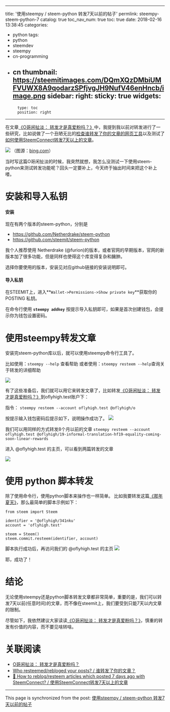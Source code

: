 
---
title: '使用steempy / steem-python 转发7天以前的帖子'
permlink: steempy-steem-python-7
catalog: true
toc_nav_num: true
toc: true
date: 2018-02-16 13:38:45
categories:
- python
tags:
- python
- steemdev
- steempy
- cn-programming
- cn
thumbnail: https://steemitimages.com/DQmXQzDMbiUMFVUWX8A9qodarzSPfjvgJH9NufV46enHncb/image.png
sidebar:
    right:
        sticky: true
widgets:
    -
        type: toc
        position: right
---


在文章[《O哥闲扯淡： 转发才是真爱粉吗？》](https://steemit.com/cn/@oflyhigh/o)中，我提到我以前对转发进行了一些研究，比如说做了一个丑陋无比的[检查谁转发了你的文章的网页工具](https://steemit.com/cn/@oflyhigh/who-resteemed-rebloged-your-posts)以及测试了[如何使用SteemConnect转发7天以上的文章](https://steemit.com/reblog/@oflyhigh/how-to-reblog-resteem-articles-which-posted-7-days-ago-with-steemconnect-steemconnect-7)。

![](https://steemitimages.com/DQmXQzDMbiUMFVUWX8A9qodarzSPfjvgJH9NufV46enHncb/image.png)
（图源：[bing.com](bing.com)）

当时写这篇O哥闲扯淡的时候，我突然就想，我怎么没测试一下使用steem-python来测试转发功能呢？回头一定要补上，今天终于抽出时间来把这个补上喽。

# 安装和导入私钥

#### 安装

现在有两个版本的steem-python，分别是
* https://github.com/Netherdrake/steem-python
* https://github.com/steemit/steem-python

我个人推荐使用 Netherdrake (@furion)的版本，或者官网的早期版本，官网的新版本加了很多功能，但是同样也使得这个库变得复杂和臃肿。

选择你要使用的版本，安装见对应github链接的安装说明即可。

#### 导入私钥

在STEEMIT上，进入**`Wallet->Permissions->Show private key`**获取你的POSTING 私钥。

在命令行使用
**`steempy addkey`**
按提示导入私钥即可，如果是首次创建钱包，会提示你为钱包设置密码。

# 使用steempy转发文章

安装完steem-python库以后，就可以使用steempy命令行工具了。

比如使用：`steempy --help` 查看帮助
或者使用：`steempy resteem --help`查询关于转发的详细帮助

![](https://steemitimages.com/DQmRTSwwRdWBhGNcvPJd1uetax6EaVNGxjayMyCJwz7C9rY/image.png)

有了这些准备后，我们就可以用它来转发文章了，比如转发[《O哥闲扯淡： 转发才是真爱粉吗？》](https://steemit.com/cn/@oflyhigh/o)到oflyhigh.test账户下：

指令： `steempy resteem --account oflyhigh.test @oflyhigh/o`

按提示输入钱包密码后提示如下，说明操作成功了。
![](https://steemitimages.com/DQmUMhfHXecXXHwVMhvkfdYoX4xV4y1UXP1F4W1Xwph5YwX/image.png)

我们可以用同样的方式转发8个月以前的文章
`steempy resteem --account oflyhigh.test @oflyhigh/19-informal-translation-hf19-equality-coming-soon-linear-rewards`

进入 @oflyhigh.test 的主页，可以看到两篇转发的文章

![](https://steemitimages.com/DQmSRj42po8km1vvQy3fHayDRxSNgWk4aFeizFaEk14ggtY/image.png)


# 使用 python 脚本转发

除了使用命令行，使用python脚本来操作也一样简单。
比如我要转发这篇[《那年夏天》](https://steemit.com/cn/@oflyhigh/341nku)，那么最简单的脚本示例如下：
```
from steem import Steem

identifier = '@oflyhigh/341nku'
account = 'oflyhigh.test'

steem = Steem()
steem.commit.resteem(identifier, account)
```

脚本执行成功后，再访问我们的 @oflyhigh.test 的主页
![](https://steemitimages.com/DQmV1UAfnfsmyzGuJK7JWNCRBVDue7ziTytToK4vt4Srbds/image.png)

耶，成功了！

# 结论

无论使用steempy还是python脚本转发文章都非常简单，重要的是，我们可以转发7天以前(任意时间)的文章，而不像在steemit上，我们要受到只能7天以内文章的限制。

尽管如下，我依然建议大家读读[《O哥闲扯淡： 转发才是真爱粉吗？》](https://steemit.com/cn/@oflyhigh/o)，慎重的转发有价值的内容，而不要见啥转啥。


# 关联阅读
* [O哥闲扯淡： 转发才是真爱粉吗？](https://steemit.com/cn/@oflyhigh/o)
* [Who resteemed/rebloged your posts? / 谁转发了你的文章？](https://steemit.com/cn/@oflyhigh/who-resteemed-rebloged-your-posts)
* [📌 How to reblog/resteem articles which posted 7 days ago with SteemConnect? / 使用SteemConnect转发7天以上的文章](https://steemit.com/reblog/@oflyhigh/how-to-reblog-resteem-articles-which-posted-7-days-ago-with-steemconnect-steemconnect-7)

- - -

This page is synchronized from the post: [使用steempy / steem-python 转发7天以前的帖子](https://steemit.com/@oflyhigh/steempy-steem-python-7)
